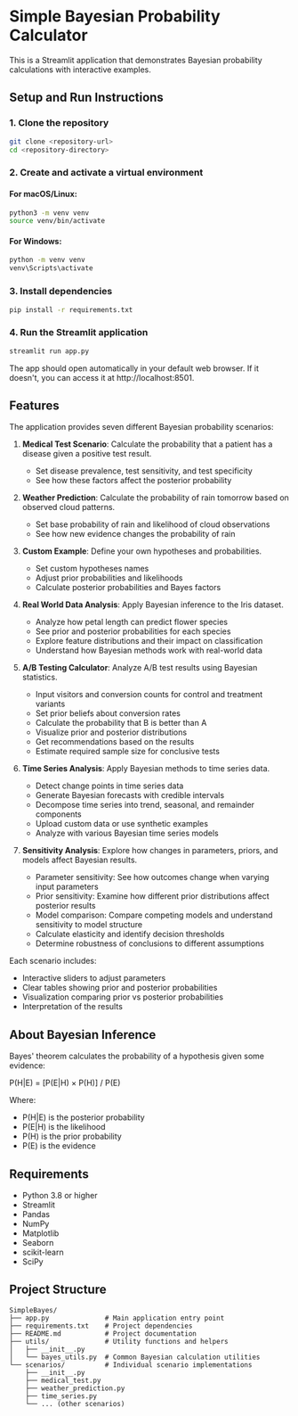 # Simple Bayesian Probability Calculator

This is a Streamlit application that demonstrates Bayesian probability calculations with interactive examples.

## Setup and Run Instructions

### 1. Clone the repository
```bash
git clone <repository-url>
cd <repository-directory>
```

### 2. Create and activate a virtual environment

#### For macOS/Linux:
```bash
python3 -m venv venv
source venv/bin/activate
```

#### For Windows:
```bash
python -m venv venv
venv\Scripts\activate
```

### 3. Install dependencies
```bash
pip install -r requirements.txt
```

### 4. Run the Streamlit application
```bash
streamlit run app.py
```

The app should open automatically in your default web browser. If it doesn't, you can access it at http://localhost:8501.

## Features

The application provides seven different Bayesian probability scenarios:

1. **Medical Test Scenario**: Calculate the probability that a patient has a disease given a positive test result.
   - Set disease prevalence, test sensitivity, and test specificity
   - See how these factors affect the posterior probability

2. **Weather Prediction**: Calculate the probability of rain tomorrow based on observed cloud patterns.
   - Set base probability of rain and likelihood of cloud observations
   - See how new evidence changes the probability of rain

3. **Custom Example**: Define your own hypotheses and probabilities.
   - Set custom hypotheses names
   - Adjust prior probabilities and likelihoods
   - Calculate posterior probabilities and Bayes factors

4. **Real World Data Analysis**: Apply Bayesian inference to the Iris dataset.
   - Analyze how petal length can predict flower species
   - See prior and posterior probabilities for each species
   - Explore feature distributions and their impact on classification
   - Understand how Bayesian methods work with real-world data

5. **A/B Testing Calculator**: Analyze A/B test results using Bayesian statistics.
   - Input visitors and conversion counts for control and treatment variants
   - Set prior beliefs about conversion rates
   - Calculate the probability that B is better than A
   - Visualize prior and posterior distributions
   - Get recommendations based on the results
   - Estimate required sample size for conclusive tests

6. **Time Series Analysis**: Apply Bayesian methods to time series data.
   - Detect change points in time series data
   - Generate Bayesian forecasts with credible intervals
   - Decompose time series into trend, seasonal, and remainder components
   - Upload custom data or use synthetic examples
   - Analyze with various Bayesian time series models

7. **Sensitivity Analysis**: Explore how changes in parameters, priors, and models affect Bayesian results.
   - Parameter sensitivity: See how outcomes change when varying input parameters
   - Prior sensitivity: Examine how different prior distributions affect posterior results
   - Model comparison: Compare competing models and understand sensitivity to model structure
   - Calculate elasticity and identify decision thresholds
   - Determine robustness of conclusions to different assumptions

Each scenario includes:
- Interactive sliders to adjust parameters
- Clear tables showing prior and posterior probabilities
- Visualization comparing prior vs posterior probabilities
- Interpretation of the results

## About Bayesian Inference

Bayes' theorem calculates the probability of a hypothesis given some evidence:

P(H|E) = [P(E|H) × P(H)] / P(E)

Where:
- P(H|E) is the posterior probability
- P(E|H) is the likelihood
- P(H) is the prior probability
- P(E) is the evidence

## Requirements

- Python 3.8 or higher
- Streamlit
- Pandas
- NumPy
- Matplotlib
- Seaborn
- scikit-learn
- SciPy 

## Project Structure

```
SimpleBayes/
├── app.py              # Main application entry point
├── requirements.txt    # Project dependencies
├── README.md           # Project documentation
├── utils/              # Utility functions and helpers
│   ├── __init__.py
│   └── bayes_utils.py  # Common Bayesian calculation utilities
└── scenarios/          # Individual scenario implementations
    ├── __init__.py
    ├── medical_test.py
    ├── weather_prediction.py
    ├── time_series.py
    └── ... (other scenarios)
``` 